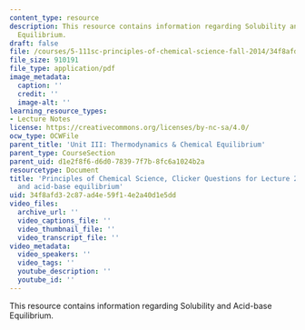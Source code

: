 ```yaml
---
content_type: resource
description: This resource contains information regarding Solubility and Acid-base
  Equilibrium.
draft: false
file: /courses/5-111sc-principles-of-chemical-science-fall-2014/34f8afd32c87ad4e59f14e2a40d1e5dd_MIT5_111F14_Lec20Clkr.pdf
file_size: 910191
file_type: application/pdf
image_metadata:
  caption: ''
  credit: ''
  image-alt: ''
learning_resource_types:
- Lecture Notes
license: https://creativecommons.org/licenses/by-nc-sa/4.0/
ocw_type: OCWFile
parent_title: 'Unit III: Thermodynamics & Chemical Equilibrium'
parent_type: CourseSection
parent_uid: d1e2f8f6-d6d0-7839-7f7b-8fc6a1024b2a
resourcetype: Document
title: 'Principles of Chemical Science, Clicker Questions for Lecture 20: Solubility
  and acid-base equilibrium'
uid: 34f8afd3-2c87-ad4e-59f1-4e2a40d1e5dd
video_files:
  archive_url: ''
  video_captions_file: ''
  video_thumbnail_file: ''
  video_transcript_file: ''
video_metadata:
  video_speakers: ''
  video_tags: ''
  youtube_description: ''
  youtube_id: ''
---
```

This resource contains information regarding Solubility and Acid-base Equilibrium.